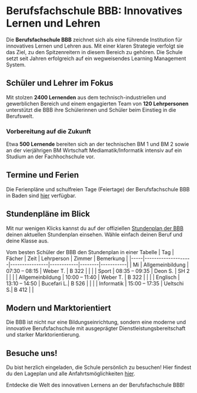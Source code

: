 # Berufsfachschule BBB: Innovatives Lernen und Lehren

Die **Berufsfachschule BBB** zeichnet sich als eine führende Institution für innovatives Lernen und Lehren aus. Mit einer klaren Strategie verfolgt sie das Ziel, zu den Spitzenreitern in diesem Bereich zu gehören. Die Schule setzt seit Jahren erfolgreich auf ein wegweisendes Learning Management System.

## Schüler und Lehrer im Fokus

Mit stolzen **2400 Lernenden** aus dem technisch-industriellen und gewerblichen Bereich und einem engagierten Team von **120 Lehrpersonen** unterstützt die BBB ihre Schülerinnen und Schüler beim Einstieg in die Berufswelt.

### Vorbereitung auf die Zukunft

Etwa **500 Lernende** bereiten sich an der technischen BM 1 und BM 2 sowie an der vierjährigen BM Wirtschaft Mediamatik/Informatik intensiv auf ein Studium an der Fachhochschule vor.

## Termine und Ferien

Die Ferienpläne und schulfreien Tage (Feiertage) der Berufsfachschule BBB in Baden sind [hier](#) verfügbar.

## Stundenpläne im Blick

Mit nur wenigen Klicks kannst du auf der offiziellen [Stundenplan der BBB](https://www.bbbaden.ch/stundenplan-bbb/) deinen aktuellen Stundenplan einsehen. Wähle einfach deinen Beruf und deine Klasse aus.

Vom besten Schüler der BBB den Stundenplan in einer Tabelle
| Tag | Fächer             | Zeit           | Lehrperson | Zimmer | Bemerkung |
|-----|--------------------|----------------|------------|--------|-----------|
| Mi  | Allgemeinbildung   | 07:30 – 08:15  | Weber T.   | B 322  |           |
|     | Sport              | 08:35 – 09:35  | Deon S.    | SH 2   |           |
|     | Allgemeinbildung   | 10:00 – 11:40  | Weber T.   | B 322  |           |
|     | Englisch           | 13:10 – 14:50  | Bucefari L.| B 526  |           |
|     | Informatik         | 15:00 – 17:35  | Ueltschi S.| B 412  |           |

## Modern und Marktorientiert

Die BBB ist nicht nur eine Bildungseinrichtung, sondern eine moderne und innovative Berufsfachschule mit ausgeprägter Dienstleistungsbereitschaft und starker Marktorientierung.

## Besuche uns!

Du bist herzlich eingeladen, die Schule persönlich zu besuchen! Hier findest du den Lageplan und alle Anfahrtsmöglichkeiten [hier](#).

Entdecke die Welt des innovativen Lernens an der Berufsfachschule BBB!



